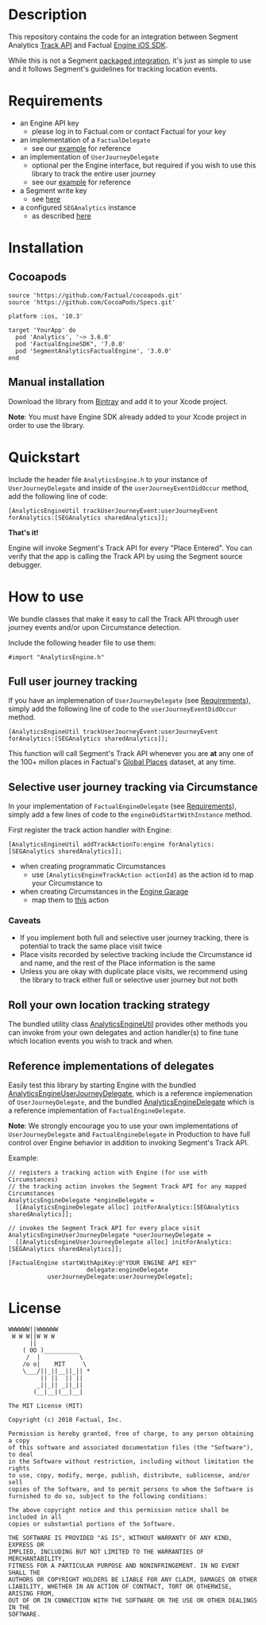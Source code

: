 # Description

This repository contains the code for an integration between Segment Analytics [Track API](https://segment.com/docs/sources/mobile/ios/#track)
and Factual [Engine iOS SDK](http://developer.factual.com/engine/ios).

While this is not a Segment [packaged integration](https://segment.com/docs/guides/partners/packaged-integration.md), it's just as simple to use
and it follows Segment's guidelines for tracking location events.

# Requirements

* an Engine API key
  * please log in to Factual.com or contact Factual for your key
* an implementation of a `FactualDelegate`
  * see our [example](http://developer.factual.com/engine/ios/#implementation) for reference
* an implementation of `UserJourneyDelegate`
  * optional per the Engine interface, but required if you wish to use this library to track the entire user journey
  * see our [example](http://developer.factual.com/engine/ios/#implementation) for reference
* a Segment write key
  * see [here](https://segment.com/docs/guides/setup/how-do-i-find-my-write-key/)
* a configured `SEGAnalytics` instance
  * as described [here](https://segment.com/docs/sources/mobile/ios/#install-the-sdk)

# Installation

## Cocoapods

```
source 'https://github.com/Factual/cocoapods.git'
source 'https://github.com/CocoaPods/Specs.git'

platform :ios, '10.3'

target 'YourApp' do
  pod 'Analytics', '~> 3.6.0'
  pod 'FactualEngineSDK", '7.0.0'
  pod 'SegmentAnalyticsFactualEngine', '3.0.0'
end
```

## Manual installation

Download the library from [Bintray](https://factual.bintray.com/files) and add it to your Xcode project.

**Note**: You must have Engine SDK already added to your Xcode project in order to use the library.

# Quickstart

Include the header file `AnalyticsEngine.h` to your instance of `UserJourneyDelegate` and inside of the `userJourneyEventDidOccur` method, add the following line of code:

```
[AnalyticsEngineUtil trackUserJourneyEvent:userJourneyEvent forAnalytics:[SEGAnalytics sharedAnalytics]];
```

**That's it!**

Engine will invoke Segment's Track API for every "Place Entered". You can verify that the app is calling the Track API by using the Segment source debugger.

# How to use

We bundle classes that make it easy to call the Track API through user journey events and/or upon Circumstance detection.

Include the following header file to use them:

```
#import "AnalyticsEngine.h"
```

## Full user journey tracking

If you have an implemenation of `UserJourneyDelegate` (see [Requirements](#requirements)), simply add the following line of code to the `userJourneyEventDidOccur` method.

```
[AnalyticsEngineUtil trackUserJourneyEvent:userJourneyEvent forAnalytics:[SEGAnalytics sharedAnalytics]];
```

This function will call Segment's Track API whenever you are **at** any one of the 100+ millon places in Factual's [Global Places](http://www.factual.com/products/global) dataset, at any time.

## Selective user journey tracking via Circumstance

In your implementation of `FactualEngineDelegate` (see [Requirements](#requirements)), simply add a few lines of code to the `engineDidStartWithInstance` method.

First register the track action handler with Engine:

```
[AnalyticsEngineUtil addTrackActionTo:engine forAnalytics:[SEGAnalytics sharedAnalytics]];
```

* when creating programmatic Circumstances
  * use `[AnalyticsEngineTrackAction actionId]` as the action id to map your Circumstance to
* when creating Circumstances in the [Engine Garage](https://engine.factual.com/garage)
  * map them to [this](library/SegmentAnalyticsFactualEngine/AnalyticsEngineTrackAction.m#L17) action

### Caveats

* If you implement both full and selective user journey tracking, there is potential to track the same place visit twice
* Place visits recorded by selective tracking include the Circumstance id and name, and the rest of the Place information is the same
* Unless you are okay with duplicate place visits, we recommend using the library to track either full or selective user journey but not both

## Roll your own location tracking strategy

The bundled utility class [AnalyticsEngineUtil](library/SegmentAnalyticsFactualEngine/AnalyticsEngine.h)
provides other methods you can invoke from your own delegates and action handler(s) to fine tune which location events you wish to track and when.

## Reference implementations of delegates

Easily test this library by starting Engine with the bundled [AnalyticsEngineUserJourneyDelegate](library/SegmentAnalyticsFactualEngine/AnalyticsEngineUserJourneyDelegate.m),
which is a reference implemenation of `UserJourneyDelegate`, and the bundled [AnalyticsEngineDelegate](library/SegmentAnalyticsFactualEngine/AnalyticsEngineDelegate.m) which is a reference implementation of `FactualEngineDelegate`.

**Note**: We strongly encourage you to use your own implementations of `UserJourneyDelegate` and `FactualEngineDelegate` in Production to have full control over Engine behavior in addition to invoking Segment's Track API.

Example:
```
// registers a tracking action with Engine (for use with Circumstances)
// the tracking action invokes the Segment Track API for any mapped Circumstances
AnalyticsEngineDelegate *engineDelegate =
  [[AnalyticsEngineDelegate alloc] initForAnalytics:[SEGAnalytics sharedAnalytics]];

// invokes the Segment Track API for every place visit
AnalyticsEngineUserJourneyDelegate *userJourneyDelegate =
  [[AnalyticsEngineUserJourneyDelegate alloc] initForAnalytics:[SEGAnalytics sharedAnalytics]];

[FactualEngine startWithApiKey:@"YOUR ENGINE API KEY"
                      delegate:engineDelegate
           userJourneyDelegate:userJourneyDelegate];
```

# License

```
WWWWWW||WWWWWW
 W W W||W W W
      ||
    ( OO )__________
     /  |           \
    /o o|    MIT     \
    \___/||_||__||_|| *
         || ||  || ||
        _||_|| _||_||
       (__|__|(__|__|

The MIT License (MIT)

Copyright (c) 2018 Factual, Inc.

Permission is hereby granted, free of charge, to any person obtaining a copy
of this software and associated documentation files (the "Software"), to deal
in the Software without restriction, including without limitation the rights
to use, copy, modify, merge, publish, distribute, sublicense, and/or sell
copies of the Software, and to permit persons to whom the Software is
furnished to do so, subject to the following conditions:

The above copyright notice and this permission notice shall be included in all
copies or substantial portions of the Software.

THE SOFTWARE IS PROVIDED "AS IS", WITHOUT WARRANTY OF ANY KIND, EXPRESS OR
IMPLIED, INCLUDING BUT NOT LIMITED TO THE WARRANTIES OF MERCHANTABILITY,
FITNESS FOR A PARTICULAR PURPOSE AND NONINFRINGEMENT. IN NO EVENT SHALL THE
AUTHORS OR COPYRIGHT HOLDERS BE LIABLE FOR ANY CLAIM, DAMAGES OR OTHER
LIABILITY, WHETHER IN AN ACTION OF CONTRACT, TORT OR OTHERWISE, ARISING FROM,
OUT OF OR IN CONNECTION WITH THE SOFTWARE OR THE USE OR OTHER DEALINGS IN THE
SOFTWARE.
```
